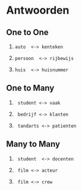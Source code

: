# Antwoorden

## One to One
1.     auto  <-> kenteken 
2.     persoon  <-> rijbewijs
3.     huis  <-> huisnummer 

## One to Many
1.      student <-> vaak
2.      bedrijf <-> klanten
3.      tandarts <-> patienten
   
## Many to Many
1.      student  <-> docenten
2.      film <-> acteur
3.      film <-> crew 